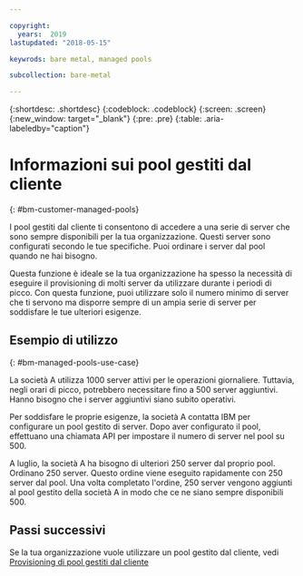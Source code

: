 ```yaml
---

copyright:
  years:  2019
lastupdated: "2018-05-15"

keywrods: bare metal, managed pools

subcollection: bare-metal

---
```


{:shortdesc: .shortdesc}
{:codeblock: .codeblock}
{:screen: .screen}
{:new_window: target="_blank"}
{:pre: .pre}
{:table: .aria-labeledby="caption"}

# Informazioni sui pool gestiti dal cliente
{: #bm-customer-managed-pools}

I pool gestiti dal cliente ti consentono di accedere a una serie di server che sono sempre disponibili per la tua organizzazione. Questi server sono configurati secondo le tue specifiche. Puoi ordinare i server dal pool quando ne hai bisogno.

Questa funzione è ideale se la tua organizzazione ha spesso la necessità di eseguire il provisioning di molti server da utilizzare durante i periodi di picco. Con questa funzione, puoi utilizzare solo il numero minimo di server che ti servono ma disporre sempre di un ampia serie di server per soddisfare le tue ulteriori esigenze.

## Esempio di utilizzo
{: #bm-managed-pools-use-case}

La società A utilizza 1000 server attivi per le operazioni giornaliere. Tuttavia, negli orari di picco, potrebbero necessitare fino a 500 server aggiuntivi. Hanno bisogno che i server aggiuntivi siano subito operativi.

Per soddisfare le proprie esigenze, la società A contatta IBM per configurare un pool gestito di server. Dopo aver configurato il pool, effettuano una chiamata API per impostare il numero di server nel pool su 500.

A luglio, la società A ha bisogno di ulteriori 250 server dal proprio pool. Ordinano 250 server. Questo ordine viene eseguito rapidamente con 250 server dal pool. Una volta completato l'ordine, 250 server vengono aggiunti al pool gestito della società A in modo che ce ne siano sempre disponibili 500.


## Passi successivi

Se la tua organizzazione vuole utilizzare un pool gestito dal cliente, vedi [Provisioning di pool gestiti dal cliente](/bare-metal?topic=bare-metal-provisioning-customer-managed-pools)
